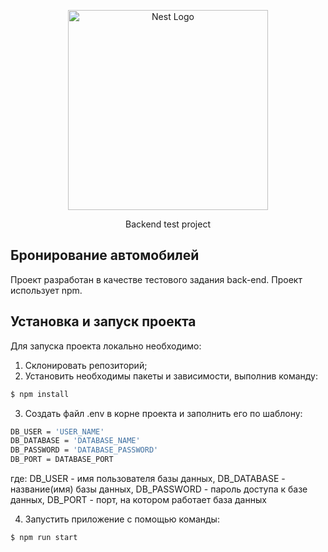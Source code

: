 <p align="center">
  <img src="https://nestjs.com/img/logo_text.svg" width="320" alt="Nest Logo" />
</p>

[circleci-image]: https://img.shields.io/circleci/build/github/nestjs/nest/master?token=abc123def456
[circleci-url]: https://circleci.com/gh/nestjs/nest

  <p align="center">Backend test project</p>
  <!--[![Backers on Open Collective](https://opencollective.com/nest/backers/badge.svg)](https://opencollective.com/nest#backer)
  [![Sponsors on Open Collective](https://opencollective.com/nest/sponsors/badge.svg)](https://opencollective.com/nest#sponsor)-->

## Бронирование автомобилей

Проект разработан в качестве тестового задания back-end. Проект использует npm.

## Установка и запуск проекта
Для запуска проекта локально необходимо:

  1. Склонировать репозиторий;
  2. Установить необходимы пакеты и зависимости, выполнив команду:

  ```bash
  $ npm install
  ```
  3. Создать файл .env в корне проекта и заполнить его по шаблону:

  ```bash
  DB_USER = 'USER_NAME'
  DB_DATABASE = 'DATABASE_NAME'
  DB_PASSWORD = 'DATABASE_PASSWORD'
  DB_PORT = DATABASE_PORT
  ``` 

  где:
    DB_USER - имя пользователя базы данных,
    DB_DATABASE - название(имя) базы данных,
    DB_PASSWORD - пароль доступа к базе данных,
    DB_PORT - порт, на котором работает база данных

  4. Запустить приложение с помощью команды:

  ```bash
  $ npm run start
  ``` 
